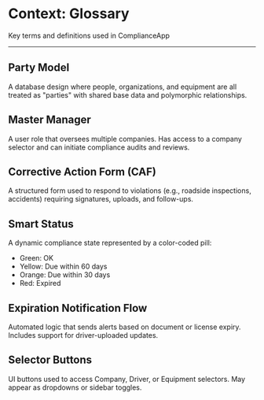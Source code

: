 # Context: Glossary

Key terms and definitions used in ComplianceApp

---

## Party Model

A database design where people, organizations, and equipment are all treated as "parties" with shared base data and polymorphic relationships.

## Master Manager

A user role that oversees multiple companies. Has access to a company selector and can initiate compliance audits and reviews.

## Corrective Action Form (CAF)

A structured form used to respond to violations (e.g., roadside inspections, accidents) requiring signatures, uploads, and follow-ups.

## Smart Status

A dynamic compliance state represented by a color-coded pill:
- Green: OK
- Yellow: Due within 60 days
- Orange: Due within 30 days
- Red: Expired

## Expiration Notification Flow

Automated logic that sends alerts based on document or license expiry. Includes support for driver-uploaded updates.

## Selector Buttons

UI buttons used to access Company, Driver, or Equipment selectors. May appear as dropdowns or sidebar toggles.

